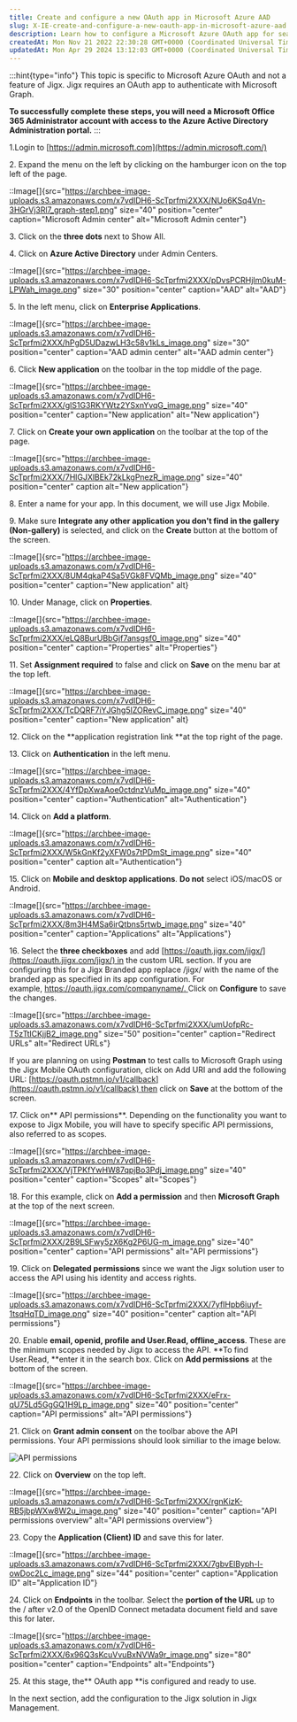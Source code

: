 ```yaml
---
title: Create and configure a new OAuth app in Microsoft Azure AAD
slug: X-IE-create-and-configure-a-new-oauth-app-in-microsoft-azure-aad
description: Learn how to configure a Microsoft Azure OAuth app for seamless authentication with Microsoft Graph using this step-by-step guide. With detailed instructions, screenshots, and tips to create the app, configure authentication, set properties, add API permi
createdAt: Mon Nov 21 2022 22:30:28 GMT+0000 (Coordinated Universal Time)
updatedAt: Mon Apr 29 2024 13:12:03 GMT+0000 (Coordinated Universal Time)
---
```


:::hint{type="info"}
This topic is specific to Microsoft Azure OAuth and not a feature of Jigx. Jigx requires an OAuth app to authenticate with Microsoft Graph.

**To successfully complete these steps, you will need a Microsoft Office 365 Administrator account with access to the Azure Active Directory Administration portal.**
:::

1.Login to [https://admin.microsoft.com](https://admin.microsoft.com/)

2\. Expand the menu on the left by clicking on the hamburger icon on the top left of the page.

::Image[]{src="https://archbee-image-uploads.s3.amazonaws.com/x7vdIDH6-ScTprfmi2XXX/NUo6KSq4Vn-3HGrVj3Rl7_graph-step1.png" size="40" position="center" caption="Microsoft Admin center" alt="Microsoft Admin center"}

3\. Click on the **three dots** next to Show All.

4\. Click on **Azure Active Directory** under Admin Centers.

::Image[]{src="https://archbee-image-uploads.s3.amazonaws.com/x7vdIDH6-ScTprfmi2XXX/pDvsPCRHjIm0kuM-LPWah_image.png" size="30" position="center" caption="AAD" alt="AAD"}

5\. In the left menu, click on **Enterprise Applications**.

::Image[]{src="https://archbee-image-uploads.s3.amazonaws.com/x7vdIDH6-ScTprfmi2XXX/hPgD5UDazwLH3c58v1kLs_image.png" size="30" position="center" caption="AAD admin center" alt="AAD admin center"}

6\. Click **New application** on the toolbar in the top middle of the page.

::Image[]{src="https://archbee-image-uploads.s3.amazonaws.com/x7vdIDH6-ScTprfmi2XXX/glS1G3RKYWtz2YSxnYvqG_image.png" size="40" position="center" caption="New application" alt="New application"}

7\. Click on **Create your own application** on the toolbar at the top of the page.

::Image[]{src="https://archbee-image-uploads.s3.amazonaws.com/x7vdIDH6-ScTprfmi2XXX/7HlGJXlBEk72kLkgPnezR_image.png" size="40" position="center" caption alt="New application"}

8\. Enter a name for your app. In this document, we will use Jigx Mobile.

9\. Make sure **Integrate any other application you don't find in the gallery (Non-gallery)** is selected, and click on the **Create** button at the bottom of the screen.

::Image[]{src="https://archbee-image-uploads.s3.amazonaws.com/x7vdIDH6-ScTprfmi2XXX/8UM4qkaP4Sa5VGk8FVQMb_image.png" size="40" position="center" caption="New application" alt}

10\. Under Manage, click on **Properties**.

::Image[]{src="https://archbee-image-uploads.s3.amazonaws.com/x7vdIDH6-ScTprfmi2XXX/eLQ8BurUBbGjf7ansgsf0_image.png" size="40" position="center" caption="Properties" alt="Properties"}

11\. Set **Assignment required** to false and click on **Save** on the menu bar at the top left.

::Image[]{src="https://archbee-image-uploads.s3.amazonaws.com/x7vdIDH6-ScTprfmi2XXX/TcDQRF7iYJGhg5IZORevC_image.png" size="40" position="center" caption="New application" alt}

12\. Click on the **application registration link **at the top right of the page.

13\. Click on **Authentication** in the left menu.

::Image[]{src="https://archbee-image-uploads.s3.amazonaws.com/x7vdIDH6-ScTprfmi2XXX/4YfDpXwaAoe0ctdnzVuMp_image.png" size="40" position="center" caption="Authentication" alt="Authentication"}

14\. Click on **Add a platform**.

::Image[]{src="https://archbee-image-uploads.s3.amazonaws.com/x7vdIDH6-ScTprfmi2XXX/W5kGnKf2yXFW0s7tPDmSt_image.png" size="40" position="center" caption alt="Authentication"}

15\. Click on **Mobile and desktop applications**. **Do not** select iOS/macOS or Android.

::Image[]{src="https://archbee-image-uploads.s3.amazonaws.com/x7vdIDH6-ScTprfmi2XXX/8m3H4MSa6irQtbns5rtwb_image.png" size="40" position="center" caption="Applications" alt="Applications"}

16\. Select the **three checkboxes** and add [https://oauth.jigx.com/jigx/](https://oauth.jiigx.com/jigx/) in the custom URL section. If you are configuring this for a Jigx Branded app replace /jigx/ with the name of the branded app as specified in its app configuration. For example, [https://oauth.jigx.com/companyname/.
](https://oauth.jiigx.com/companyname/)Click on **Configure** to save the changes.

::Image[]{src="https://archbee-image-uploads.s3.amazonaws.com/x7vdIDH6-ScTprfmi2XXX/umUofpRc-T5zTtlCKjjB2_image.png" size="50" position="center" caption="Redirect URLs" alt="Redirect URLs"}

If you are planning on using **Postman** to test calls to Microsoft Graph using the Jigx Mobile OAuth configuration, click on Add URI and add the following URL: [https://oauth.pstmn.io/v1/callback](https://oauth.pstmn.io/v1/callback) then click on **Save** at the bottom of the screen.

17\. Click on** API permissions**. Depending on the functionality you want to expose to Jigx Mobile, you will have to specify specific API permissions, also referred to as scopes.

::Image[]{src="https://archbee-image-uploads.s3.amazonaws.com/x7vdIDH6-ScTprfmi2XXX/VjTPKfYwHW87qpjBo3Pdj_image.png" size="40" position="center" caption="Scopes" alt="Scopes"}

18\. For this example, click on **Add a permission** and then **Microsoft Graph** at the top of the next screen.

::Image[]{src="https://archbee-image-uploads.s3.amazonaws.com/x7vdIDH6-ScTprfmi2XXX/2B9LSFwy5zX6Kg2P6UG-m_image.png" size="40" position="center" caption="API permissions" alt="API permissions"}

19\. Click on **Delegated permissions** since we want the Jigx solution user to access the API using his identity and access rights.

::Image[]{src="https://archbee-image-uploads.s3.amazonaws.com/x7vdIDH6-ScTprfmi2XXX/7yfIHpb6iuyf-1tsqHqTD_image.png" size="40" position="center" caption alt="API permissions"}

20\. Enable **email, openid, profile and User.Read, offline_access**. These are the minimum scopes needed by Jigx to access the API. **To find User.Read, **enter it in the search box. Click on **Add permissions** at the bottom of the screen.

::Image[]{src="https://archbee-image-uploads.s3.amazonaws.com/x7vdIDH6-ScTprfmi2XXX/eFrx-qU75Ld5GgGQ1H9Lp_image.png" size="40" position="center" caption="API permissions" alt="API permissions"}

21\. Click on **Grant admin consent** on the toolbar above the API permissions. Your API permissions should look similiar to the image below.

![API permissions](https://archbee-image-uploads.s3.amazonaws.com/x7vdIDH6-ScTprfmi2XXX/ouVtdCw3z8x0qdd5mJqO4_image.png)

22\. Click on **Overview** on the top left.

::Image[]{src="https://archbee-image-uploads.s3.amazonaws.com/x7vdIDH6-ScTprfmi2XXX/rgnKizK-RB5jbpWXw8W2u_image.png" size="40" position="center" caption="API permissions overview" alt="API permissions overview"}

23\. Copy the **Application (Client) ID** and save this for later.

::Image[]{src="https://archbee-image-uploads.s3.amazonaws.com/x7vdIDH6-ScTprfmi2XXX/7gbvElByph-l-owDoc2Lc_image.png" size="44" position="center" caption="Application ID" alt="Application ID"}

24\. Click on **Endpoints** in the toolbar. Select the **portion of the URL** up to the / after v2.0 of the OpenID Connect metadata document field and save this for later.

::Image[]{src="https://archbee-image-uploads.s3.amazonaws.com/x7vdIDH6-ScTprfmi2XXX/6x96Q3sKcuVvuBxNVWa9r_image.png" size="80" position="center" caption="Endpoints" alt="Endpoints"}

25\. At this stage, the** OAuth app **is configured and ready to use.

In the next section, add the configuration to the Jigx solution in Jigx Management.
